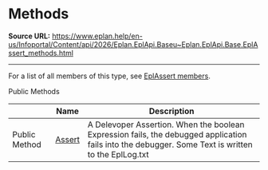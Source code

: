 # Methods

**Source URL:** https://www.eplan.help/en-us/Infoportal/Content/api/2026/Eplan.EplApi.Baseu~Eplan.EplApi.Base.EplAssert_methods.html

---

For a list of all members of this type, see [EplAssert members](Eplan.EplApi.Baseu~Eplan.EplApi.Base.EplAssert_members.html).

Public Methods

|  | Name | Description |
| --- | --- | --- |
| Public Method | [Assert](Eplan.EplApi.Baseu~Eplan.EplApi.Base.EplAssert~Assert.html) | A Delevoper Assertion. When the boolean Expression fails, the debugged application fails into the debugger. Some Text is written to the EplLog.txt |


